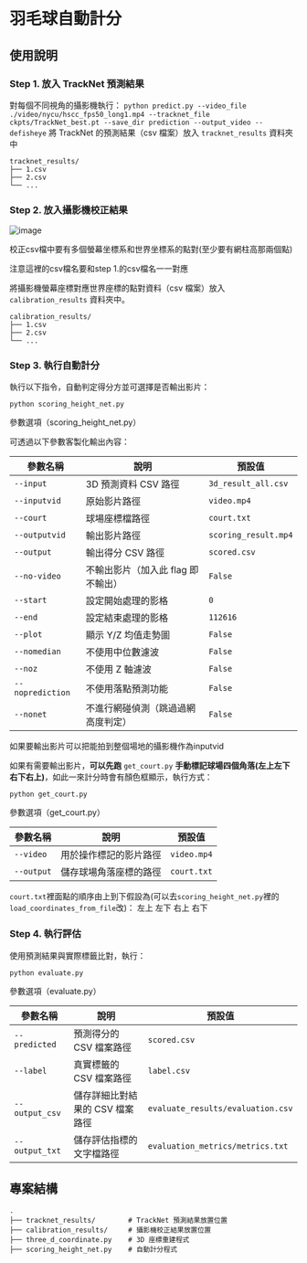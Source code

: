 # 羽毛球自動計分


## 使用說明

### Step 1. 放入 TrackNet 預測結果

對每個不同視角的攝影機執行：
`python predict.py --video_file ./video/nycu/hscc_fps50_long1.mp4 --tracknet_file ckpts/TrackNet_best.pt --save_dir prediction --output_video --defisheye`
將 TrackNet 的預測結果（csv 檔案）放入 `tracknet_results` 資料夾中
```
tracknet_results/
├── 1.csv
├── 2.csv
└── ...
```


### Step 2. 放入攝影機校正結果


![image](https://hackmd.io/_uploads/SkPnnXckel.png)

校正csv檔中要有多個螢幕坐標系和世界坐標系的點對(至少要有網柱高那兩個點)

注意這裡的csv檔名要和step 1.的csv檔名一一對應

將攝影機螢幕座標對應世界座標的點對資料（csv 檔案）放入 `calibration_results` 資料夾中。
```
calibration_results/
├── 1.csv
├── 2.csv
└── ...
```


### Step 3. 執行自動計分

執行以下指令，自動判定得分方並可選擇是否輸出影片：

```
python scoring_height_net.py
```

參數選項（scoring_height_net.py）

可透過以下參數客製化輸出內容：

| 參數名稱           | 說明                                      | 預設值                  |
|--------------------|-------------------------------------------|--------------------------|
| `--input`          | 3D 預測資料 CSV 路徑                      | `3d_result_all.csv`      |
| `--inputvid`       | 原始影片路徑                              | `video.mp4`              |
| `--court`          | 球場座標檔路徑                            | `court.txt`              |
| `--outputvid`      | 輸出影片路徑                              | `scoring_result.mp4`     |
| `--output`         | 輸出得分 CSV 路徑                         | `scored.csv`             |
| `--no-video`       | 不輸出影片（加入此 flag 即不輸出）        | `False`                  |
| `--start`          | 設定開始處理的影格                        | `0`        |
| `--end`            | 設定結束處理的影格                        | `112616`                 |
| `--plot`           | 顯示 Y/Z 均值走勢圖                        | `False`                  |
| `--nomedian`       | 不使用中位數濾波                           | `False`      |
| `--noz`            | 不使用 Z 軸濾波                            | `False`      |
| `--noprediction`   | 不使用落點預測功能                         | `False`      |
| `--nonet`          | 不進行網碰偵測（跳過過網高度判定）         | `False`      |
如果要輸出影片可以把能拍到整個場地的攝影機作為inputvid

如果有需要輸出影片，**可以先跑** `get_court.py` **手動標記球場四個角落(左上左下右下右上)**，如此一來計分時會有顏色框顯示，執行方式：

```
python get_court.py
```

參數選項（get_court.py）

| 參數名稱  | 說明                        | 預設值       |
|---------------|---------------------------|---------------|
| `--video`     | 用於操作標記的影片路徑       | `video.mp4`  |
| `--output`    | 儲存球場角落座標的路徑       | `court.txt`  |

`court.txt`裡面點的順序由上到下假設為(可以去`scoring_height_net.py`裡的`load_coordinates_from_file`改)：
左上
左下
右上
右下

### Step 4. 執行評估

使用預測結果與實際標籤比對，執行：

```
python evaluate.py
```

參數選項（evaluate.py）

| 參數名稱        | 說明                           | 預設值                              |
|-------------------|--------------------------------|-----------------------------------|
| `--predicted`     | 預測得分的 CSV 檔案路徑              | `scored.csv`                     |
| `--label`         | 真實標籤的 CSV 檔案路徑               | `label.csv`                      |
| `--output_csv`    | 儲存詳細比對結果的 CSV 檔案路徑        | `evaluate_results/evaluation.csv` |
| `--output_txt`    | 儲存評估指標的文字檔路徑                | `evaluation_metrics/metrics.txt`  |

## 專案結構

```
.
├── tracknet_results/        # TrackNet 預測結果放置位置
├── calibration_results/     # 攝影機校正結果放置位置
├── three_d_coordinate.py    # 3D 座標重建程式
├── scoring_height_net.py    # 自動計分程式
```


